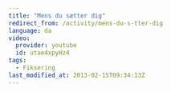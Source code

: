 ```yaml
---
title: "Mens du sætter dig"
redirect_from: /activity/mens-du-s-tter-dig
language: da
video:
  provider: youtube
  id: utae4xpyHz4
tags:
  - Fiksering
last_modified_at: 2013-02-15T09:34:13Z
---
```



